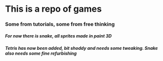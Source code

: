 # This is a repo of games

### Some from tutorials, some from free thinking

##### For now there is snake, all sprites made in paint 3D

##### Tetris has now been added, bit shoddy and needs some tweaking. Snake also needs some fine refurbishing 
